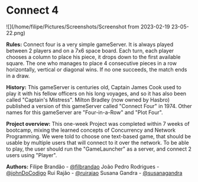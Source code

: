 # **Connect 4**

![](/home/filipe/Pictures/Screenshots/Screenshot from 2023-02-19 23-05-22.png) 

**Rules:**
Connect four is a very simple gameServer. It is always played between 2 players and on a 7x6 space board.
Each turn, each player chooses a column to place his piece, it drops down to the first available square.
The one who manages to place 4 consecutive pieces in a row horizontally, vertical or diagonal wins.
If no one succeeds, the match ends in a draw.

**History:**
This gameServer is centuries old, Captain James Cook used to play it with his fellow officers on his long voyages,
and so it has also been called "Captain's Mistress".
Milton Bradley (now owned by Hasbro) published a version of this gameServer called "Connect Four" in 1974.
Other names for this gameServer are "Four-in-a-Row" and "Plot Four".

**Project overview:**
This one-week Project was completed within 7 weeks of bootcamp, mixing the learned concepts of Concurrency and Network Programming.
We were told to choose one text-based game, that should be usable by multiple users that will connect to it over the network.
To be able to play, the user should run the "GameLauncher" as a server, and connect 2 users using "Player".

**Authors:**
Filipe Brandão - [@filbrandao](https://github.com/filbrandao) 
João Pedro Rodrigues - [@johnDoCodigo](https://github.com/johnDoCodigo) 
Rui Rajão - [@ruirajao](https://github.com/ruirajao) 
Susana Gandra - [@susanagandra](https://github.com/susanagandra) 